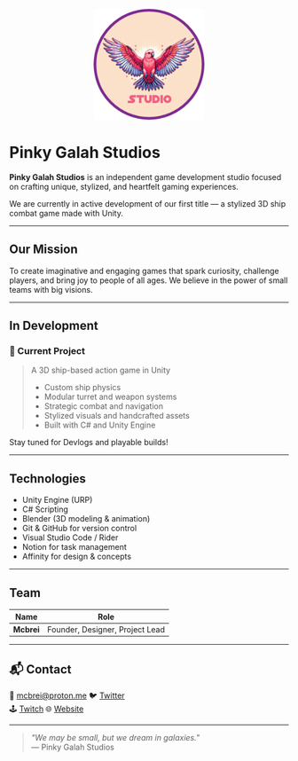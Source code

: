 <p align="center">
  <img src="logo_pgs.png" alt="Pinky Galah Studios Logo" width="200"/>
</p>

#  Pinky Galah Studios

**Pinky Galah Studios** is an independent game development studio focused on crafting unique, stylized, and heartfelt gaming experiences.

We are currently in active development of our first title — a stylized 3D ship combat game made with Unity.

---

##  Our Mission

To create imaginative and engaging games that spark curiosity, challenge players, and bring joy to people of all ages. We believe in the power of small teams with big visions.

---

##  In Development

### 🚢 Current Project
> A 3D ship-based action game in Unity  
> - Custom ship physics  
> - Modular turret and weapon systems  
> - Strategic combat and navigation  
> - Stylized visuals and handcrafted assets  
> - Built with C# and Unity Engine

Stay tuned for Devlogs and playable builds!

---

##  Technologies

- Unity Engine (URP)
- C# Scripting
- Blender (3D modeling & animation)
- Git & GitHub for version control
- Visual Studio Code / Rider
- Notion for task management
- Affinity for design & concepts

---

##  Team

| Name | Role |
|------|------|
| **Mcbrei** | Founder, Designer, Project Lead |


---

## 📬 Contact

📧 mcbrei@proton.me 
🐦 [Twitter](https://x.com/the_mcbrei)  
🕹️ [Twitch](https://www.twitch.tv/mcbrei)
🌐 [Website](https://pinkygalahstuido.github.io)

---

> _"We may be small, but we dream in galaxies."_  
> — Pinky Galah Studios
